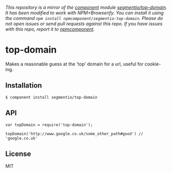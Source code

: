 *This repository is a mirror of the [component](http://component.io) module [segmentio/top-domain](http://github.com/segmentio/top-domain). It has been modified to work with NPM+Browserify. You can install it using the command `npm install npmcomponent/segmentio-top-domain`. Please do not open issues or send pull requests against this repo. If you have issues with this repo, report it to [npmcomponent](https://github.com/airportyh/npmcomponent).*
# top-domain

  Makes a reasonable guess at the 'top' domain for a url, useful for cookie-ing.

## Installation

    $ component install segmentio/top-domain

## API

```
var topDomain = require('top-domain');

topDomain('http://www.google.co.uk/some_other_path#good') // 'google.co.uk'
```
   

## License

  MIT
